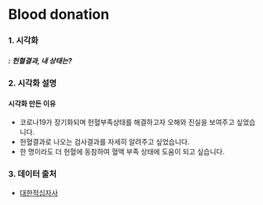 # Blood donation

### 1. 시각화
##### : 헌혈결과, 내 상태는?


### 2. 시각화 설명

#### 시각화 만든 이유

- 코로나19가 장기화되며 헌혈부족상태를 해결하고자 오해와 진실을 보여주고 싶었습니다.
- 헌혈결과로 나오는 검사결과를 자세히 알려주고 싶었습니다.
- 한 명이라도 더 헌혈에 동참하여 혈액 부족 상태에 도움이 되고 싶습니다.

### 3. 데이터 출처
- [대한적십자사](https://www.bloodinfo.net/main.do)
